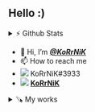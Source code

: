 
## Hello :)

<details>
  <summary> ⚡ Github Stats  </summary>
  <img align="right" src="https://github-readme-stats.vercel.app/api?username=KoRrNiK&show_icons=true&theme=github_dark">
</details>

- 👋 Hi, I’m [**_@KoRrNiK_**](https://github.com/KoRrNiK/)
- 📫 How to reach me
-  <img src="https://i.imgur.com/c2QklvA.png" /> KoRrNiK#3933 
-  <img src="https://i.imgur.com/vdeWkhe.png" /> [**KoRrNiK** ](https://steamcommunity.com/id/korrnik)

<details>
  
  <summary> 🪚 My works  </summary>
  
  #### <img src="https://i.imgur.com/T0do8Gf.png" /> Counter-Strike 1.6
  
  | Plugin  | Link | Version | Description |
  | ------- | ---- | ------- | ----------- |
  | BaseBuilder | [**_Click_**](https://github.com/KoRrNiK/BaseBuilder-TURBO) | [1.3.10](https://github.com/KoRrNiK/BaseBuilder-TURBO/releases/tag/1.3.10) | <img align="right" src="https://github-readme-stats.vercel.app/api/pin/?username=KoRrNiK&repo=BaseBuilder-TURBO&theme=github_dark"> |
  | AMXX_PLUGINS | Soon | Soon | Soon |
  | Top Time | Soon | Soon | Soon |
  
  #### <img src="https://i.imgur.com/tlf5WTd.png" /> Return to Castle Wolfenstein

  | Program  | Link | Version |
  | -------- | ---- | ------- |
  | Fov Changer | [**_Click_**](https://github.com/KoRrNiK/rtcw_fov-changer) | [1.0.4](https://github.com/KoRrNiK/rtcw_fov-changer/releases/tag/1.0.4) |
  | Speedometer | [**_Click_**](https://github.com/KoRrNiK/rtcw_speedometer) | [1.0.3](https://github.com/KoRrNiK/rtcw_speedometer/releases/tag/1.0.3) |
  | Secret Info | [**_Click_**](https://github.com/KoRrNiK/rtcw_secret-treasure_info) | [1.0.0](https://github.com/KoRrNiK/rtcw_secret-treasure_info/releases/tag/1.0.0) |
  | PATCH 1.45a | [**_Click_**](https://github.com/KoRrNiK/RtCW-Patch_145a) | [1.45a](https://github.com/KoRrNiK/RtCW-Patch_145a/releases/tag/1.45a)

</details>


